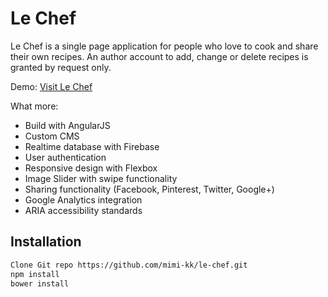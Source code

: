 # Le Chef
Le Chef is a single page application for people who love to cook and share their own recipes. An author account to add, change or delete recipes is granted by request only.

Demo: [Visit Le Chef](http://lechef.noerdli.ch/#/)

What more:

* Build with AngularJS
* Custom CMS
* Realtime database with Firebase
* User authentication
* Responsive design with Flexbox
* Image Slider with swipe functionality
* Sharing functionality (Facebook, Pinterest, Twitter, Google+)
* Google Analytics integration
* ARIA accessibility standards

## Installation

```bash
Clone Git repo https://github.com/mimi-kk/le-chef.git
npm install
bower install
```